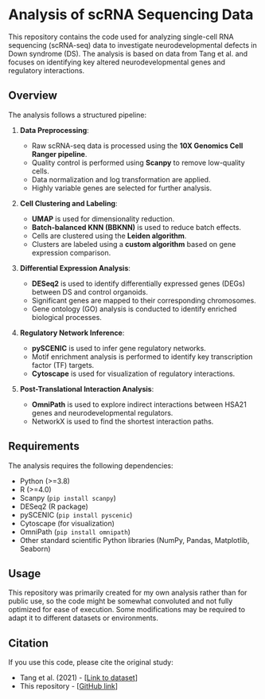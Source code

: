 # Analysis of scRNA Sequencing Data

This repository contains the code used for analyzing single-cell RNA sequencing (scRNA-seq) data to investigate neurodevelopmental defects in Down syndrome (DS). The analysis is based on data from Tang et al. and focuses on identifying key altered neurodevelopmental genes and regulatory interactions.

## Overview

The analysis follows a structured pipeline:

1. **Data Preprocessing**: 
   - Raw scRNA-seq data is processed using the **10X Genomics Cell Ranger pipeline**.
   - Quality control is performed using **Scanpy** to remove low-quality cells.
   - Data normalization and log transformation are applied.
   - Highly variable genes are selected for further analysis.

2. **Cell Clustering and Labeling**:
   - **UMAP** is used for dimensionality reduction.
   - **Batch-balanced KNN (BBKNN)** is used to reduce batch effects.
   - Cells are clustered using the **Leiden algorithm**.
   - Clusters are labeled using a **custom algorithm** based on gene expression comparison.

3. **Differential Expression Analysis**:
   - **DESeq2** is used to identify differentially expressed genes (DEGs) between DS and control organoids.
   - Significant genes are mapped to their corresponding chromosomes.
   - Gene ontology (GO) analysis is conducted to identify enriched biological processes.

4. **Regulatory Network Inference**:
   - **pySCENIC** is used to infer gene regulatory networks.
   - Motif enrichment analysis is performed to identify key transcription factor (TF) targets.
   - **Cytoscape** is used for visualization of regulatory interactions.

5. **Post-Translational Interaction Analysis**:
   - **OmniPath** is used to explore indirect interactions between HSA21 genes and neurodevelopmental regulators.
   - NetworkX is used to find the shortest interaction paths.

## Requirements

The analysis requires the following dependencies:

- Python (>=3.8)
- R (>=4.0)
- Scanpy (`pip install scanpy`)
- DESeq2 (R package)
- pySCENIC (`pip install pyscenic`)
- Cytoscape (for visualization)
- OmniPath (`pip install omnipath`)
- Other standard scientific Python libraries (NumPy, Pandas, Matplotlib, Seaborn)

## Usage

This repository was primarily created for my own analysis rather than for public use, so the code might be somewhat convoluted and not fully optimized for ease of execution. Some modifications may be required to adapt it to different datasets or environments.

## Citation
If you use this code, please cite the original study:

- Tang et al. (2021) - [[Link to dataset](https://www.jci.org/articles/view/135763)]
- This repository - [[GitHub link](https://github.com/theGreen-Coder/Analysis-of-scRNA-Sequencing-Data)]
